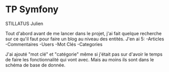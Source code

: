 # TP Symfony
STILLATUS Julien

Tout d'abord avant de me lancer dans le projet, j'ai fait quelque recherche sur ce qu'il faut pour faire un blog au niveau des entités.
J'en ai 5: 
	-Articles
	-Commentaires
	-Users
	-Mot Clés
	-Categories

J'ai ajouté "mot clé" et "catégorie" même si j'était pas sur d'avoir le temps de faire les fonctionnalité qui vont avec. Mais au moins ils
sont dans le schéma de base de donnée.